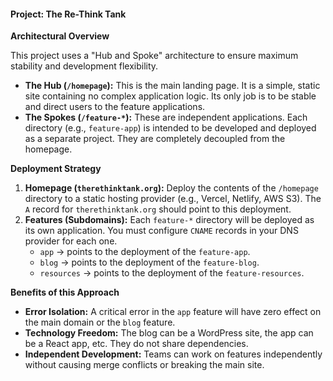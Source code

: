 #### **Project: The Re-Think Tank**

**Architectural Overview**

This project uses a "Hub and Spoke" architecture to ensure maximum stability and development flexibility.

-   **The Hub (`/homepage`):** This is the main landing page. It is a simple, static site containing no complex application logic. Its only job is to be stable and direct users to the feature applications.
-   **The Spokes (`/feature-*`):** These are independent applications. Each directory (e.g., `feature-app`) is intended to be developed and deployed as a separate project. They are completely decoupled from the homepage.

**Deployment Strategy**

1.  **Homepage (`therethinktank.org`):** Deploy the contents of the `/homepage` directory to a static hosting provider (e.g., Vercel, Netlify, AWS S3). The `A` record for `therethinktank.org` should point to this deployment.
2.  **Features (Subdomains):** Each `feature-*` directory will be deployed as its own application. You must configure `CNAME` records in your DNS provider for each one.
    - `app` -> points to the deployment of the `feature-app`.
    - `blog` -> points to the deployment of the `feature-blog`.
    - `resources` -> points to the deployment of the `feature-resources`.

**Benefits of this Approach**

-   **Error Isolation:** A critical error in the `app` feature will have zero effect on the main domain or the `blog` feature.
-   **Technology Freedom:** The blog can be a WordPress site, the app can be a React app, etc. They do not share dependencies.
-   **Independent Development:** Teams can work on features independently without causing merge conflicts or breaking the main site. 